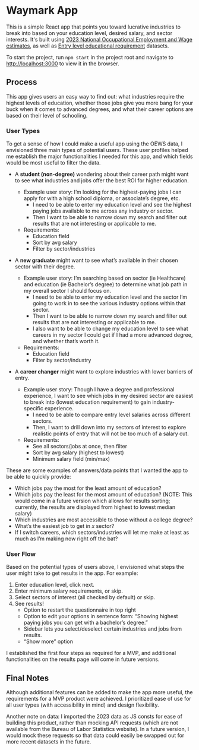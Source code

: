 # Waymark App

This is a simple React app that points you toward lucrative industries to break into based on your education level, desired salary, and sector interests. It's built using [2023 National Occupational Employment and Wage estimates](https://www.bls.gov/oes/current/oes_nat.htm), as well as [Entry level educational requirement](https://www.bls.gov/oes/additional.htm) datasets.

To start the project, run `npm start` in the project root and navigate to [http://localhost:3000](http://localhost:3000) to view it in the browser.

## Process

This app gives users an easy way to find out: what industries require the highest levels of education, whether those jobs give you more bang for your buck when it comes to advanced degrees, and what their career options are based on their level of schooling.

### User Types

To get a sense of how I could make a useful app using the OEWS data, I envisioned three main types of potential users. These user profiles helped me establish the major functionalities I needed for this app, and which fields would be most useful to filter the data.

- A **student (non-degree)** wondering about their career path might want to see what industries and jobs offer the best ROI for higher education.
    - Example user story: I’m looking for the highest-paying jobs I can apply for with a high school diploma, or associate’s degree, etc.
        - I need to be able to enter my education level and see the highest paying jobs available to me across any industry or sector.
        - Then I want to be able to narrow down my search and filter out results that are not interesting or applicable to me.
    - Requirements:
        - Education field
        - Sort by avg salary
        - Filter by sector/industries

- A **new graduate** might want to see what’s available in their chosen sector with their degree.
    - Example user story: I’m searching based on sector (ie Healthcare) and education (ie Bachelor’s degree) to determine what job path in my overall sector I should focus on.
        - I need to be able to enter my education level and the sector I’m going to work in to see the various industry options within that sector.
        - Then I want to be able to narrow down my search and filter out results that are not interesting or applicable to me.
        - I also want to be able to change my education level to see what careers in my sector I could get if I had a more advanced degree, and whether that’s worth it.
    - Requirements:
        - Education field
        - Filter by sector/industry

- A **career changer** might want to explore industries with lower barriers of entry.
    - Example user story: Though I have a degree and professional experience, I want to see which jobs in my desired sector are easiest to break into (lowest education requirement) to gain industry-specific experience.
        - I need to be able to compare entry level salaries across different sectors.
        - Then, I want to drill down into my sectors of interest to explore realistic points of entry that will not be too much of a salary cut.
    - Requirements:
        - See all sectors/jobs at once, then filter
        - Sort by avg salary (highest to lowest)
        - Minimum salary field (min/max)

These are some examples of answers/data points that I wanted the app to be able to quickly provide:
- Which jobs pay the most for the least amount of education?
- Which jobs pay the least for the most amount of education? (NOTE: This would come in a future version which allows for results sorting; currently, the results are displayed from highest to lowest median salary)
- Which industries are most accessible to those without a college degree?
- What’s the easiest job to get in *x* sector?
- If I switch careers, which sectors/industries will let me make at least as much as I’m making now right off the bat?


### User Flow

Based on the potential types of users above, I envisioned what steps the user might take to get results in the app. For example:

1. Enter education level, click next.
2. Enter minimum salary requirements, or skip.
3. Select sectors of interest (all checked by default) or skip.
4. See results!
    - Option to restart the questionnaire in top right
    - Option to edit your options in sentence form: “Showing highest paying jobs you can get with a bachelor’s degree.”
    - Sidebar lets you select/deselect certain industries and jobs from results.
    - “Show more” option

I established the first four steps as required for a MVP, and additional functionalities on the results page will come in future versions.

## Final Notes

Although additional features can be added to make the app more useful, the requirements for a MVP product were achieved. I prioritized ease of use for all user types (with accessibility in mind) and design flexibility. 

Another note on data: I imported the 2023 data as JS consts for ease of building this product, rather than mocking API requests (which are not available from the Bureau of Labor Statistics website). In a future version, I would mock these requests so that data could easily be swapped out for more recent datasets in the future.

